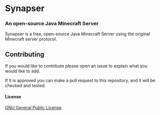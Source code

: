 # Synapser

### An open-source Java Minecraft Server

Synapser is a free, open-source Java Minecraft Server using the original Minecraft server protocol.

## Contributing

If you would like to contribute please open an issue to explain what you would like to add.

If it is approved you can make a pull request to this repository, and it will be checked and tested.

#### License
[GNU General Public License](license.md)